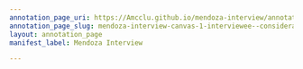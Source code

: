 ```yaml
---
annotation_page_uri: https://Amcclu.github.io/mendoza-interview/annotations/mendoza-interview-canvas-1-interviewee--consideration--gesturing--hesitation--body-language--eye-contact-.json
annotation_page_slug: mendoza-interview-canvas-1-interviewee--consideration--gesturing--hesitation--body-language--eye-contact-
layout: annotation_page
manifest_label: Mendoza Interview

---
```

